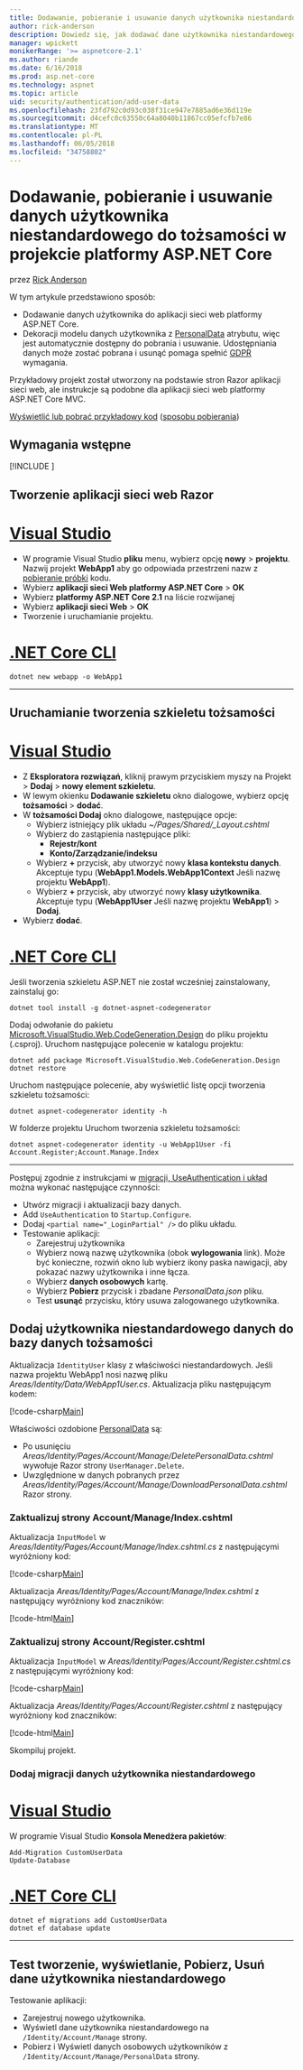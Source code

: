 ```yaml
---
title: Dodawanie, pobieranie i usuwanie danych użytkownika niestandardowego do tożsamości w projekcie platformy ASP.NET Core
author: rick-anderson
description: Dowiedz się, jak dodawać dane użytkownika niestandardowego do tożsamości w projekcie platformy ASP.NET Core. Usuń dane na GDPR.
manager: wpickett
monikerRange: '>= aspnetcore-2.1'
ms.author: riande
ms.date: 6/16/2018
ms.prod: asp.net-core
ms.technology: aspnet
ms.topic: article
uid: security/authentication/add-user-data
ms.openlocfilehash: 23fd792c0d93c038f31ce947e7885ad6e36d119e
ms.sourcegitcommit: d4cefc0c63550c64a8040b11867cc05efcfb7e86
ms.translationtype: MT
ms.contentlocale: pl-PL
ms.lasthandoff: 06/05/2018
ms.locfileid: "34758802"
---
```

# <a name="add-download-and-delete-custom-user-data-to-identity-in-an-aspnet-core-project"></a>Dodawanie, pobieranie i usuwanie danych użytkownika niestandardowego do tożsamości w projekcie platformy ASP.NET Core

przez [Rick Anderson](https://twitter.com/RickAndMSFT)

W tym artykule przedstawiono sposób:

* Dodawanie danych użytkownika do aplikacji sieci web platformy ASP.NET Core.
* Dekoracji modelu danych użytkownika z [PersonalData](/dotnet/api/microsoft.aspnetcore.identity.personaldataattribute?view=aspnetcore-2.1) atrybutu, więc jest automatycznie dostępny do pobrania i usuwanie. Udostępniania danych może zostać pobrana i usunąć pomaga spełnić [GDPR](xref:security/gdpr) wymagania.

Przykładowy projekt został utworzony na podstawie stron Razor aplikacji sieci web, ale instrukcje są podobne dla aplikacji sieci web platformy ASP.NET Core MVC.

[Wyświetlić lub pobrać przykładowy kod](https://github.com/aspnet/Docs/tree/live/aspnetcore/security/authentication/add-user-data/sample) ([sposobu pobierania](xref:tutorials/index#how-to-download-a-sample))

## <a name="prerequisites"></a>Wymagania wstępne

[!INCLUDE [](~/includes/2.1-SDK.md)]

## <a name="create-a-razor-web-app"></a>Tworzenie aplikacji sieci web Razor

# <a name="visual-studiotabvisual-studio"></a>[Visual Studio](#tab/visual-studio)

* W programie Visual Studio **pliku** menu, wybierz opcję **nowy** > **projektu**. Nazwij projekt **WebApp1** aby go odpowiada przestrzeni nazw z [pobieranie próbki](https://github.com/aspnet/Docs/tree/live/aspnetcore/security/authentication/add-user-data/sample) kodu.
* Wybierz **aplikacji sieci Web platformy ASP.NET Core** > **OK**
* Wybierz **platformy ASP.NET Core 2.1** na liście rozwijanej
* Wybierz **aplikacji sieci Web**  > **OK**
* Tworzenie i uruchamianie projektu.

# <a name="net-core-clitabnetcore-cli"></a>[.NET Core CLI](#tab/netcore-cli)

```cli
dotnet new webapp -o WebApp1
```

------

## <a name="run-the-identity-scaffolder"></a>Uruchamianie tworzenia szkieletu tożsamości

# <a name="visual-studiotabvisual-studio"></a>[Visual Studio](#tab/visual-studio)

* Z **Eksploratora rozwiązań**, kliknij prawym przyciskiem myszy na Projekt > **Dodaj** > **nowy element szkieletu**.
* W lewym okienku **Dodawanie szkieletu** okno dialogowe, wybierz opcję **tożsamości** > **dodać**.
* W **tożsamości Dodaj** okno dialogowe, następujące opcje:
  * Wybierz istniejący plik układu *~/Pages/Shared/_Layout.cshtml*
  * Wybierz do zastąpienia następujące pliki:
    * **Rejestr/kont**
    * **Konto/Zarządzanie/indeksu**
  * Wybierz **+** przycisk, aby utworzyć nowy **klasa kontekstu danych**. Akceptuje typu (**WebApp1.Models.WebApp1Context** Jeśli nazwę projektu **WebApp1**).
  * Wybierz **+** przycisk, aby utworzyć nowy **klasy użytkownika**. Akceptuje typu (**WebApp1User** Jeśli nazwę projektu **WebApp1**) > **Dodaj**.
* Wybierz **dodać**.

# <a name="net-core-clitabnetcore-cli"></a>[.NET Core CLI](#tab/netcore-cli)

Jeśli tworzenia szkieletu ASP.NET nie został wcześniej zainstalowany, zainstaluj go:

```cli
dotnet tool install -g dotnet-aspnet-codegenerator
```

Dodaj odwołanie do pakietu [Microsoft.VisualStudio.Web.CodeGeneration.Design](https://www.nuget.org/packages/Microsoft.VisualStudio.Web.CodeGeneration.Design/) do pliku projektu (.csproj). Uruchom następujące polecenie w katalogu projektu:

```cli
dotnet add package Microsoft.VisualStudio.Web.CodeGeneration.Design
dotnet restore
```

Uruchom następujące polecenie, aby wyświetlić listę opcji tworzenia szkieletu tożsamości:

```cli
dotnet aspnet-codegenerator identity -h
```

W folderze projektu Uruchom tworzenia szkieletu tożsamości:

```cli
dotnet aspnet-codegenerator identity -u WebApp1User -fi Account.Register;Account.Manage.Index
```

-------------

Postępuj zgodnie z instrukcjami w [migracji, UseAuthentication i układ](xref:security/authentication/scaffold-identity#efm) można wykonać następujące czynności:

* Utwórz migracji i aktualizacji bazy danych.
* Add `UseAuthentication` to `Startup.Configure`.
* Dodaj `<partial name="_LoginPartial" />` do pliku układu.
* Testowanie aplikacji:
  * Zarejestruj użytkownika
  * Wybierz nową nazwę użytkownika (obok **wylogowania** link). Może być konieczne, rozwiń okno lub wybierz ikony paska nawigacji, aby pokazać nazwy użytkownika i inne łącza.
  * Wybierz **danych osobowych** kartę.
  * Wybierz **Pobierz** przycisk i zbadane *PersonalData.json* pliku.
  * Test **usunąć** przycisku, który usuwa zalogowanego użytkownika.

## <a name="add-custom-user-data-to-the-identity-db"></a>Dodaj użytkownika niestandardowego danych do bazy danych tożsamości

Aktualizacja `IdentityUser` klasy z właściwości niestandardowych. Jeśli nazwa projektu WebApp1 nosi nazwę pliku *Areas/Identity/Data/WebApp1User.cs*. Aktualizacja pliku następującym kodem:

[!code-csharp[Main](add-user-data/sample/Areas/Identity/Data/WebApp1User.cs)]

Właściwości ozdobione [PersonalData](/dotnet/api/microsoft.aspnetcore.identity.personaldataattribute?view=aspnetcore-2.1) są:

* Po usunięciu *Areas/Identity/Pages/Account/Manage/DeletePersonalData.cshtml* wywołuje Razor strony `UserManager.Delete`.
* Uwzględnione w danych pobranych przez *Areas/Identity/Pages/Account/Manage/DownloadPersonalData.cshtml* Razor strony.

### <a name="update-the-accountmanageindexcshtml-page"></a>Zaktualizuj strony Account/Manage/Index.cshtml

Aktualizacja `InputModel` w *Areas/Identity/Pages/Account/Manage/Index.cshtml.cs* z następującymi wyróżniony kod:

[!code-csharp[Main](add-user-data/sample/Areas/Identity/Pages/Account/Manage/Index.cshtml.cs?name=snippet&highlight=28-36,63-64,87-95)]

Aktualizacja *Areas/Identity/Pages/Account/Manage/Index.cshtml* z następujący wyróżniony kod znaczników:

[!code-html[Main](add-user-data/sample/Areas/Identity/Pages/Account/Manage/Index.cshtml?highlight=34-41)]

### <a name="update-the-accountregistercshtml-page"></a>Zaktualizuj strony Account/Register.cshtml

Aktualizacja `InputModel` w *Areas/Identity/Pages/Account/Register.cshtml.cs* z następującymi wyróżniony kod:

[!code-csharp[Main](add-user-data/sample/Areas/Identity/Pages/Account/Register.cshtml.cs?name=snippet&highlight=8-16,43,44)]

Aktualizacja *Areas/Identity/Pages/Account/Register.cshtml* z następujący wyróżniony kod znaczników:

[!code-html[Main](add-user-data/sample/Areas/Identity/Pages/Account/Register.cshtml?highlight=16-25)]

Skompiluj projekt.

### <a name="add-a-migration-for-the-custom-user-data"></a>Dodaj migracji danych użytkownika niestandardowego

# <a name="visual-studiotabvisual-studio"></a>[Visual Studio](#tab/visual-studio)

W programie Visual Studio **Konsola Menedżera pakietów**:

```PMC
Add-Migration CustomUserData
Update-Database
```

# <a name="net-core-clitabnetcore-cli"></a>[.NET Core CLI](#tab/netcore-cli)

```cli
dotnet ef migrations add CustomUserData
dotnet ef database update
```

------

## <a name="test-create-view-download-delete-custom-user-data"></a>Test tworzenie, wyświetlanie, Pobierz, Usuń dane użytkownika niestandardowego

Testowanie aplikacji:

* Zarejestruj nowego użytkownika.
* Wyświetl dane użytkownika niestandardowego na `/Identity/Account/Manage` strony.
* Pobierz i Wyświetl danych osobowych użytkowników z `/Identity/Account/Manage/PersonalData` strony.